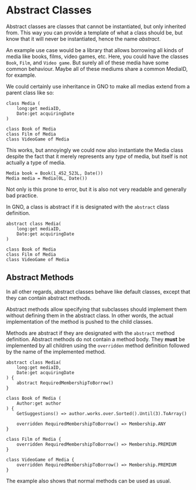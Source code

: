 # Abstract Classes

Abstract classes are classes that cannot be instantiated, but only inherited from.
This way you can provide a template of what a class should be, but know that it will never be
instantiated, hence the name _abstract_.

An example use case would be a library that allows borrowing all kinds of media like books,
films, video games, etc.
Here, you could have the classes `Book`, `Film`, and `Video game`. But surely all of these media
have some common behaviour. Maybe all of these mediums share a common MediaID, for example.

We could certainly use inheritance in GNO to make all medias extend from a parent class like so:

```gno
class Media (
    long:get mediaID,
    Date:get acquiringDate
)

class Book of Media
class Film of Media
class VideoGame of Media
```

This works, but annoyingly we could now also instantiate the Media class despite the fact that it
merely represents any _type_ of media, but itself is not actually a type of media.

```gno
Media book = Book(1_452_523L, Date())
Media media = Media(0L, Date())
```

Not only is this prone to error, but it is also not very readable and generally bad practice.

In GNO, a class is abstract if it is designated with the `abstract` class definition.

```gno
abstract class Media(
    long:get mediaID,
    Date:get acquiringDate
)

class Book of Media
class Film of Media
class VideoGame of Media
```

## Abstract Methods

In all other regards, abstract classes behave like default classes, except that they can contain
abstract methods.

Abstract methods allow specifying that subclasses should implement them without defining
them in the abstract class. In other words, the actual implementation of the method is pushed to the
child classes.

Methods are abstract if they are designated with the `abstract` method definition.
Abstract methods do not contain a method body.
They **must** be implemented by all children using the `overridden` method definition followed
by the name of the implemented method.

```gno
abstract class Media(
    long:get mediaID,
    Date:get acquiringDate
) {
    abstract RequiredMembershipToBorrow()
}

class Book of Media (
    Author:get author
) {
    GetSuggestions() => author.works.over.Sorted().Until(3).ToArray()

    overridden RequiredMembershipToBorrow() => Membership.ANY
}

class Film of Media {
    overridden RequiredMembershipToBorrow() => Membership.PREMIUM
}

class VideoGame of Media {
    overridden RequiredMembershipToBorrow() => Membership.PREMIUM
}
```

The example also shows that normal methods can be used as usual.
